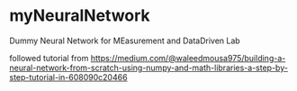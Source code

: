 # myNeuralNetwork
Dummy Neural Network for MEasurement and DataDriven Lab

followed tutorial from
https://medium.com/@waleedmousa975/building-a-neural-network-from-scratch-using-numpy-and-math-libraries-a-step-by-step-tutorial-in-608090c20466
